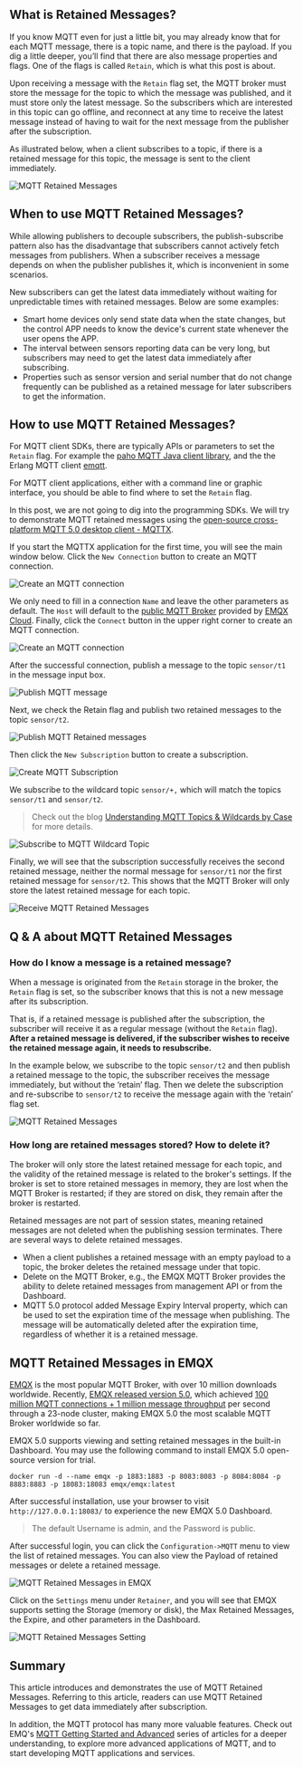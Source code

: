 ## What is Retained Messages?

If you know MQTT even for just a little bit, you may already know that for each MQTT message, there is a topic name, and there is the payload. If you dig a little deeper, you’ll find that there are also message properties and flags. One of the flags is called `Retain`, which is what this post is about.

Upon receiving a message with the `Retain` flag set, the MQTT broker must store the message for the topic to which the message was published, and it must store only the latest message. So the subscribers which are interested in this topic can go offline, and reconnect at any time to receive the latest message instead of having to wait for the next message from the publisher after the subscription.

As illustrated below, when a client subscribes to a topic, if there is a retained message for this topic, the message is sent to the client immediately.

![MQTT Retained Messages](https://assets.emqx.com/images/f0d556a72ee7d9f1fe609659aa7ed2a9.png)


## When to use MQTT Retained Messages?

While allowing publishers to decouple subscribers, the publish-subscribe pattern also has the disadvantage that subscribers cannot actively fetch messages from publishers. When a subscriber receives a message depends on when the publisher publishes it, which is inconvenient in some scenarios.

New subscribers can get the latest data immediately without waiting for unpredictable times with retained messages. Below are some examples:

- Smart home devices only send state data when the state changes, but the control APP needs to know the device's current state whenever the user opens the APP.
- The interval between sensors reporting data can be very long, but subscribers may need to get the latest data immediately after subscribing.
- Properties such as sensor version and serial number that do not change frequently can be published as a retained message for later subscribers to get the information.


## How to use MQTT Retained Messages?

For MQTT client SDKs, there are typically APIs or parameters to set the `Retain` flag. For example the [paho MQTT Java client library](https://github.com/eclipse/paho.mqtt.java/blob/6f35dcb785597a6fd49091efe2dba47513939420/org.eclipse.paho.mqttv5.client/src/main/java/org/eclipse/paho/mqttv5/common/MqttMessage.java#L88), and the the Erlang MQTT client [emqtt](https://github.com/emqx/emqtt/blob/d5c630bf5c6e0d530be95e7255a089fefa0fe385/src/emqtt.erl#L428-L433).

For MQTT client applications, either with a command line or graphic interface, you should be able to find where to set the `Retain` flag.

In this post, we are not going to dig into the programming SDKs.
We will try to demonstrate MQTT retained messages using the [open-source cross-platform MQTT 5.0 desktop client - MQTTX](https://mqttx.app/).

If you start the MQTTX application for the first time, you will see the main window below. Click the `New Connection` button to create an MQTT connection.

![Create an MQTT connection](https://assets.emqx.com/images/c3c89247952538c127839de49a398aec.png)

We only need to fill in a connection `Name` and leave the other parameters as default. The `Host` will default to the [public MQTT Broker](https://www.emqx.com/en/mqtt/public-mqtt5-broker) provided by [EMQX Cloud](https://www.emqx.com/en/cloud). Finally, click the `Connect` button in the upper right corner to create an MQTT connection.

![Create an MQTT connection](https://assets.emqx.com/images/199e08891e0a7ca0ad78efa8f986dc21.png)

After the successful connection, publish a message to the topic `sensor/t1` in the message input box.

![Publish MQTT message](https://assets.emqx.com/images/d66d61a3e507c9371f6665ac1f6be289.png)

Next, we check the Retain flag and publish two retained messages to the topic `sensor/t2`.

![Publish MQTT Retained messages](https://assets.emqx.com/images/2c202c92516bb9d1394b65410b236dde.png)

Then click the `New Subscription` button to create a subscription.

![Create MQTT Subscription](https://assets.emqx.com/images/2e834540fa748f318f7a1f770070db64.png)

We subscribe to the wildcard topic `sensor/+,` which will match the topics `sensor/t1` and `sensor/t2`.

> Check out the blog [Understanding MQTT Topics & Wildcards by Case](https://www.emqx.com/en/blog/advanced-features-of-mqtt-topics) for more details.

![Subscribe to MQTT Wildcard Topic](https://assets.emqx.com/images/d7da8ae6e8cad9dffa82dee3b3014cc1.png)

Finally, we will see that the subscription successfully receives the second retained message, neither the normal message for `sensor/t1` nor the first retained message for `sensor/t2`. This shows that the MQTT Broker will only store the latest retained message for each topic.

![Receive MQTT Retained Messages](https://assets.emqx.com/images/a1a9d7e1ca32f77a8e54f09dccccee99.png)


## Q & A about MQTT Retained Messages

### How do I know a message is a retained message?

When a message is originated from the `Retain` storage in the broker, the `Retain` flag is set, so the subscriber knows that this is not a new message after its subscription.

That is, if a retained message is published after the subscription, the subscriber will receive it as a regular message (without the `Retain` flag). **After a retained message is delivered, if the subscriber wishes to receive the retained message again, it needs to resubscribe.**

In the example below, we subscribe to the topic `sensor/t2` and then publish a retained message to the topic, the subscriber receives the message immediately, but without the ‘retain’ flag. Then we delete the subscription and re-subscribe to `sensor/t2` to receive the message again with the ‘retain’ flag set.

![MQTT Retained Messages](https://assets.emqx.com/images/06d1e7ec9edfebccf2425c39a73b1e6e.png)

### How long are retained messages stored? How to delete it?

The broker will only store the latest retained message for each topic, and the validity of the retained message is related to the broker's settings. If the broker is set to store retained messages in memory, they are lost when the MQTT Broker is restarted; if they are stored on disk, they remain after the broker is restarted.

Retained messages are not part of session states, meaning retained messages are not deleted when the publishing session terminates. There are several ways to delete retained messages.

- When a client publishes a retained message with an empty payload to a topic, the broker deletes the retained message under that topic.
- Delete on the MQTT Broker, e.g., the EMQX MQTT Broker provides the ability to delete retained messages from management API or from the Dashboard.
- MQTT 5.0 protocol added Message Expiry Interval property, which can be used to set the expiration time of the message when publishing. The message will be automatically deleted after the expiration time, regardless of whether it is a retained message.

## MQTT Retained Messages in EMQX

[EMQX](https://www.emqx.io/) is the most popular MQTT Broker, with over 10 million downloads worldwide. Recently, [EMQX released version 5.0](https://www.emqx.com/en/blog/emqx-v-5-0-released), which achieved [100 million MQTT connections + 1 million message throughput](https://www.emqx.com/en/blog/how-emqx-5-0-achieves-100-million-mqtt-connections) per second through a 23-node cluster, making EMQX 5.0 the most scalable MQTT Broker worldwide so far.

EMQX 5.0 supports viewing and setting retained messages in the built-in Dashboard. You may use the following command to install EMQX 5.0 open-source version for trial.

```
docker run -d --name emqx -p 1883:1883 -p 8083:8083 -p 8084:8084 -p 8883:8883 -p 18083:18083 emqx/emqx:latest
```

After successful installation, use your browser to visit `http://127.0.0.1:18083/` to experience the new EMQX 5.0 Dashboard.

> The default Username is admin, and the Password is public.

After successful login, you can click the `Configuration->MQTT` menu to view the list of retained messages. You can also view the Payload of retained messages or delete a retained message.

![MQTT Retained Messages in EMQX](https://assets.emqx.com/images/125fb714b5ab0eae6689fe305795d0e2.png)

Click on the `Settings` menu under `Retainer`, and you will see that EMQX supports setting the Storage (memory or disk), the Max Retained Messages, the Expire, and other parameters in the Dashboard.

![MQTT Retained Messages Setting](https://assets.emqx.com/images/6b916b14536358e43a58eaac02a816cd.png)
 

## Summary

This article introduces and demonstrates the use of MQTT Retained Messages. Referring to this article, readers can use MQTT Retained Messages to get data immediately after subscription.

In addition, the MQTT protocol has many more valuable features. Check out EMQ's [MQTT Getting Started and Advanced](https://www.emqx.com/en/mqtt) series of articles for a deeper understanding, to explore more advanced applications of MQTT, and to start developing MQTT applications and services.
